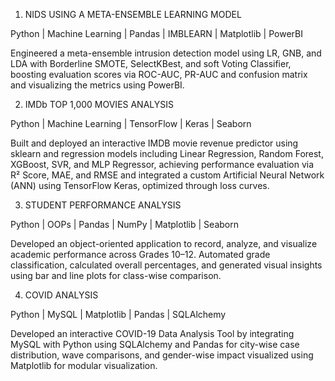 1.	NIDS USING A META-ENSEMBLE LEARNING MODEL

Python | Machine Learning | Pandas | IMBLEARN | Matplotlib | PowerBI

Engineered a meta-ensemble intrusion detection model using LR, GNB, and LDA with Borderline SMOTE, SelectKBest, and soft Voting Classifier, boosting evaluation scores via ROC-AUC, PR-AUC and confusion matrix and visualizing the metrics using PowerBI.


2.	IMDb TOP 1,000 MOVIES ANALYSIS

Python | Machine Learning | TensorFlow | Keras | Seaborn

Built and deployed an interactive IMDB movie revenue predictor using sklearn and regression models including Linear Regression, Random Forest, XGBoost, SVR, and MLP Regressor, achieving performance evaluation via R² Score, MAE, and RMSE and integrated a custom Artificial Neural Network (ANN) using TensorFlow Keras, optimized through loss curves. 


3.	STUDENT PERFORMANCE ANALYSIS

Python | OOPs | Pandas | NumPy | Matplotlib | Seaborn

Developed an object-oriented application to record, analyze, and visualize academic performance across Grades 10–12. Automated grade classification, calculated overall percentages, and generated visual insights using bar and line plots for class-wise comparison.


4.	COVID ANALYSIS

Python | MySQL | Matplotlib | Pandas | SQLAlchemy

Developed an interactive COVID-19 Data Analysis Tool by integrating MySQL with Python using SQLAlchemy and Pandas for city-wise case distribution, wave comparisons, and gender-wise impact visualized using Matplotlib for modular visualization.
